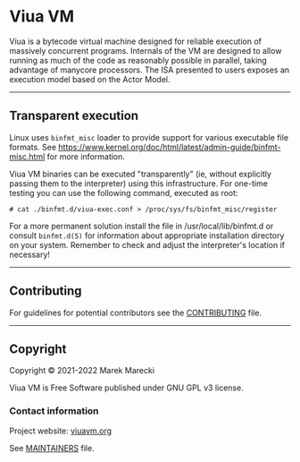# Viua VM

Viua is a bytecode virtual machine designed for reliable execution of massively
concurrent programs. Internals of the VM are designed to allow running as much
of the code as reasonably possible in parallel, taking advantage of manycore
processors. The ISA presented to users exposes an execution model based on the
Actor Model.

--------------------------------------------------------------------------------

## Transparent execution

Linux uses `binfmt_misc` loader to provide support for various executable file
formats. See https://www.kernel.org/doc/html/latest/admin-guide/binfmt-misc.html
for more information.

Viua VM binaries can be executed "transparently" (ie, without explicitly passing
them to the interpreter) using this infrastructure. For one-time testing you can
use the following command, executed as root:

    # cat ./binfmt.d/viua-exec.conf > /proc/sys/fs/binfmt_misc/register

For a more permanent solution install the file in /usr/local/lib/binfmt.d or
consult `binfmt.d(5)` for information about appropriate installation directory
on your system. Remember to check and adjust the interpreter's location if
necessary!

--------------------------------------------------------------------------------

## Contributing

For guidelines for potential contributors see the
[CONTRIBUTING](CONTRIBUTING.markdown) file.

--------------------------------------------------------------------------------

## Copyright

Copyright © 2021-2022 Marek Marecki

Viua VM is Free Software published under GNU GPL v3 license.

### Contact information

Project website: [viuavm.org](http://viuavm.org/)

See [MAINTAINERS](MAINTAINERS.txt) file.
